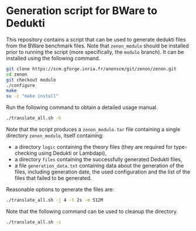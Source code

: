 Generation script for BWare to Dedukti
======================================

This repository contains a script that can be used to generate dedukti files
from the BWare benchmark files. Note that `zenon_modulo` should be installed
prior to running the script (more specifically, the `modulo` branch). It can
be installed using the following command.
```bash
git clone https://scm.gforge.inria.fr/anonscm/git/zenon/zenon.git
cd zenon
git checkout modulo
./configure
make
su -c "make install"
```

Run the following command to obtain a detailed usage manual.
```bash
./translate_all.sh -h
```

Note that the script produces a `zenon_modulo.tar` file containing a single
directory `zenon_modulo`, itself containing:
 - a directory `logic` containing the theory files (they are required for
   type-checking using Dedukti or Lambdapi),
 - a directory `files` containing the successfully generated Dedukti files,
 - a file `generation_data.txt` containing data about the generation of the
   files, including generation date, the used configuration and the list of
   the files that failed to be generated.

Reasonable options to generate the files are:
```bash
./translate_all.sh -j 4 -t 2s -m 512M
```

Note that the following command can be used to cleanup the directory.
```bash
./translate_all.sh -c
```
